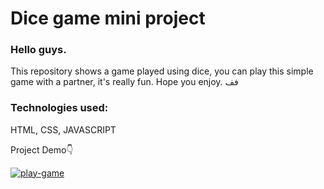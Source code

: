 # Dice game mini project
### Hello guys.

This repository shows a game played using dice, you can play this simple game with a partner, it's really fun.
Hope you enjoy.
فف
### Technologies used: 
HTML, CSS, JAVASCRIPT

Project Demo👇

[![play-game](https://img.shields.io/badge/playgame-1DA1F2?style=for-the-badge&logo=twitter&logoColor=white)](https://samanezarini.github.io/Two-player-game/)
